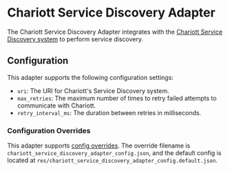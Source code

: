 # Chariott Service Discovery Adapter

The Chariott Service Discovery Adapter integrates with the [Chariott Service Discovery system](https://github.com/eclipse-chariott/chariott/) to perform service discovery.

## Configuration

This adapter supports the following configuration settings:

- `uri`: The URI for Chariott's Service Discovery system.
- `max_retries`: The maximum number of times to retry failed attempts to communicate with Chariott.
- `retry_interval_ms`: The duration between retries in milliseconds.

### Configuration Overrides

This adapter supports [config overrides](../../../docs/tutorials/config-overrides.md). The override filename is `chariott_service_discovery_adapter_config.json`, and the default config is located at `res/chariott_service_discovery_adapter_config.default.json`.
